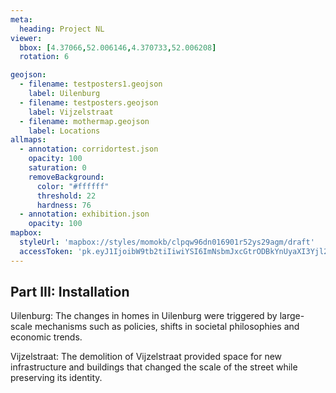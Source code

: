 ```yaml
---
meta:
  heading: Project NL
viewer:
  bbox: [4.37066,52.006146,4.370733,52.006208]
  rotation: 6

geojson:
  - filename: testposters1.geojson
    label: Uilenburg
  - filename: testposters.geojson
    label: Vijzelstraat
  - filename: mothermap.geojson
    label: Locations
allmaps:
  - annotation: corridortest.json
    opacity: 100
    saturation: 0
    removeBackground:
      color: "#ffffff"
      threshold: 22
      hardness: 76
  - annotation: exhibition.json
    opacity: 100
mapbox:
  styleUrl: 'mapbox://styles/momokb/clpqw96dn016901r52ys29agm/draft'
  accessToken: 'pk.eyJ1IjoibW9tb2tiIiwiYSI6ImNsbmJxcGtrODBkYnUyaXI3Yjl2ODR1NTkifQ.OvugAnw_FwWro66sJ7Rl5A'
---
```

## Part III: Installation

Uilenburg: The changes in homes in Uilenburg were triggered by large-scale mechanisms such as policies, shifts in societal philosophies and economic trends.

Vijzelstraat: The demolition of Vijzelstraat provided space for new infrastructure and buildings that changed the scale of the street while preserving its identity.